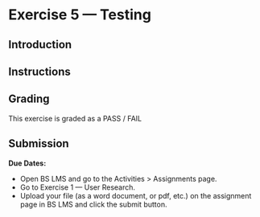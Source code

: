 # Exercise 5 — Testing

## Introduction

## Instructions

## Grading

This exercise is graded as a PASS / FAIL

## Submission

**Due Dates:**

<Badge text="Both Sections: Thursday September 28th @12:00pm (noon)" />

- Open BS LMS and go to the Activities > Assignments page.
- Go to Exercise 1 — User Research.
- Upload your file (as a word document, or pdf, etc.) on the assignment page in BS LMS and click the submit button.
